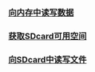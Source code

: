 ### [向内存中读写数据](https://github.com/ningbaoqi/DataSave/commit/6bdcd1e011314d845c1db12452a1c06e80843a8a)
### [获取SDcard可用空间](https://github.com/ningbaoqi/DataSave/commit/0e32cae21c7e0a31b743c1c7cbe75fc88dc55bc9)
### [向SDcard中读写文件](https://github.com/ningbaoqi/DataSave/commit/f06eb0e63a8527e78db904735db8bca310a62dd7)
